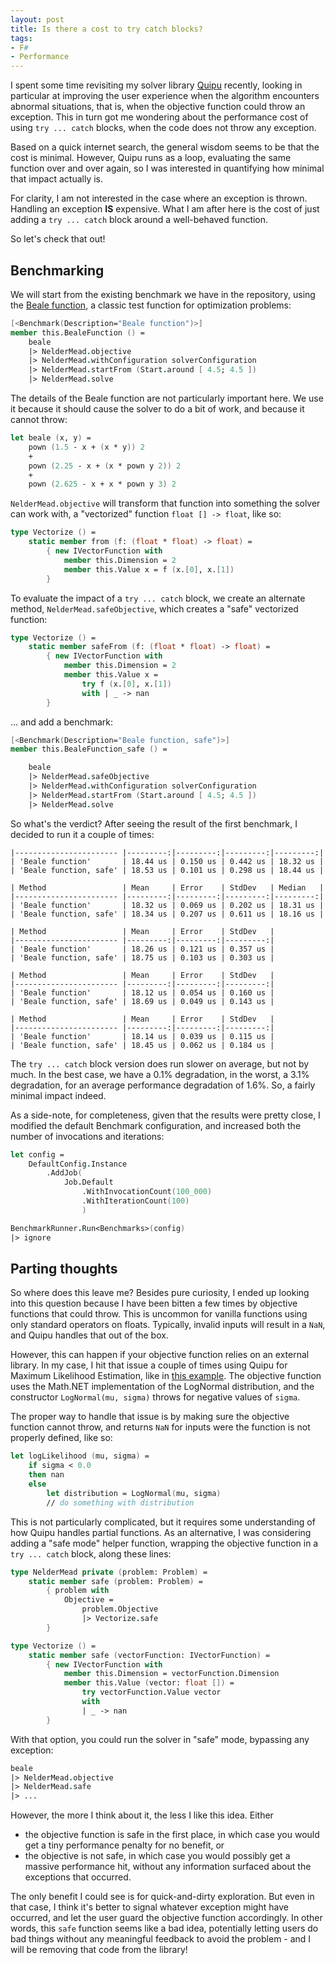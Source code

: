 ```yaml
---
layout: post
title: Is there a cost to try catch blocks?
tags:
- F#
- Performance
---
```


I spent some time revisiting my solver library [Quipu][1] recently, looking in 
particular at improving the user experience when the algorithm encounters 
abnormal situations, that is, when the objective function could throw an 
exception. This in turn got me wondering about the performance cost of using 
`try ... catch` blocks, when the code does not throw any exception.  

Based on a quick internet search, the general wisdom seems to be that the cost 
is minimal. However, Quipu runs as a loop, evaluating the same function over 
and over again, so I was interested in quantifying how minimal that impact 
actually is.  

For clarity, I am not interested in the case where an exception is thrown. 
Handling an exception **IS** expensive. What I am after here is the cost of 
just adding a `try ... catch` block around a well-behaved function.  

So let's check that out!  

<!--more-->

## Benchmarking

We will start from the existing benchmark we have in the repository, using the 
[Beale function][2], a classic test function for optimization problems:  

``` fsharp
[<Benchmark(Description="Beale function")>]
member this.BealeFunction () =
    beale
    |> NelderMead.objective
    |> NelderMead.withConfiguration solverConfiguration
    |> NelderMead.startFrom (Start.around [ 4.5; 4.5 ])
    |> NelderMead.solve
```

The details of the Beale function are not particularly important here. We use 
it because it should cause the solver to do a bit of work, and because it 
cannot throw:  

``` fsharp
let beale (x, y) =
    pown (1.5 - x + (x * y)) 2
    +
    pown (2.25 - x + (x * pown y 2)) 2
    +
    pown (2.625 - x + x * pown y 3) 2
```

`NelderMead.objective` will transform that function into something the solver 
can work with, a "vectorized" function `float [] -> float`, like so:  

``` fsharp
type Vectorize () =
    static member from (f: (float * float) -> float) =
        { new IVectorFunction with
            member this.Dimension = 2
            member this.Value x = f (x.[0], x.[1])
        }
```

To evaluate the impact of a `try ... catch` block, we create an alternate 
method, `NelderMead.safeObjective`, which creates a "safe" vectorized function:  

``` fsharp
type Vectorize () =
    static member safeFrom (f: (float * float) -> float) =
        { new IVectorFunction with
            member this.Dimension = 2
            member this.Value x =
                try f (x.[0], x.[1])
                with | _ -> nan
        }
```

... and add a benchmark:  

``` fsharp
[<Benchmark(Description="Beale function, safe")>]
member this.BealeFunction_safe () =

    beale
    |> NelderMead.safeObjective
    |> NelderMead.withConfiguration solverConfiguration
    |> NelderMead.startFrom (Start.around [ 4.5; 4.5 ])
    |> NelderMead.solve
```

So what's the verdict? After seeing the result of the first benchmark, I 
decided to run it a couple of times:  

```
|----------------------- |---------:|---------:|---------:|---------:|
| 'Beale function'       | 18.44 us | 0.150 us | 0.442 us | 18.32 us |
| 'Beale function, safe' | 18.53 us | 0.101 us | 0.298 us | 18.44 us |

| Method                 | Mean     | Error    | StdDev   | Median   |
|----------------------- |---------:|---------:|---------:|---------:|
| 'Beale function'       | 18.32 us | 0.069 us | 0.202 us | 18.31 us |
| 'Beale function, safe' | 18.34 us | 0.207 us | 0.611 us | 18.16 us |

| Method                 | Mean     | Error    | StdDev   |
|----------------------- |---------:|---------:|---------:|
| 'Beale function'       | 18.26 us | 0.121 us | 0.357 us |
| 'Beale function, safe' | 18.75 us | 0.103 us | 0.303 us |

| Method                 | Mean     | Error    | StdDev   |
|----------------------- |---------:|---------:|---------:|
| 'Beale function'       | 18.12 us | 0.054 us | 0.160 us |
| 'Beale function, safe' | 18.69 us | 0.049 us | 0.143 us |

| Method                 | Mean     | Error    | StdDev   |
|----------------------- |---------:|---------:|---------:|
| 'Beale function'       | 18.14 us | 0.039 us | 0.115 us |
| 'Beale function, safe' | 18.45 us | 0.062 us | 0.184 us |

```

The `try ... catch` block version does run slower on average, but not by much. 
In the best case, we have a 0.1% degradation, in the worst, a 3.1% degradation, 
for an average performance degradation of 1.6%. So, a fairly minimal impact 
indeed.  

As a side-note, for completeness, given that the results were pretty close, I 
modified the default Benchmark configuration, and increased both the number of 
invocations and iterations:  

``` fsharp
let config =
    DefaultConfig.Instance
        .AddJob(
            Job.Default
                .WithInvocationCount(100_000)
                .WithIterationCount(100)
                )

BenchmarkRunner.Run<Benchmarks>(config)
|> ignore
```

## Parting thoughts

So where does this leave me? Besides pure curiosity, I ended up looking into 
this question because I have been bitten a few times by objective functions 
that could throw. This is uncommon for vanilla functions using only standard 
operators on floats. Typically, invalid inputs will result in a `NaN`, and 
Quipu handles that out of the box.  

However, this can happen if your objective function relies on an external 
library. In my case, I hit that issue a couple of times using Quipu for 
Maximum Likelihood Estimation, like in [this example][3]. The objective 
function uses the Math.NET implementation of the LogNormal distribution, and 
the constructor `LogNormal(mu, sigma)` throws for negative values of `sigma`.  

The proper way to handle that issue is by making sure the objective function 
cannot throw, and returns `NaN` for inputs were the function is not 
properly defined, like so:  

``` fsharp
let logLikelihood (mu, sigma) =
    if sigma < 0.0
    then nan
    else
        let distribution = LogNormal(mu, sigma)
        // do something with distribution
```

This is not particularly complicated, but it requires some understanding of how 
Quipu handles partial functions. As an alternative, I was considering adding a 
"safe mode" helper function, wrapping the objective function in a 
`try ... catch` block, along these lines:  

``` fsharp
type NelderMead private (problem: Problem) =
    static member safe (problem: Problem) =
        { problem with
            Objective =
                problem.Objective
                |> Vectorize.safe
        }

type Vectorize () =
    static member safe (vectorFunction: IVectorFunction) =
        { new IVectorFunction with
            member this.Dimension = vectorFunction.Dimension
            member this.Value (vector: float []) =
                try vectorFunction.Value vector
                with
                | _ -> nan
        }
```

With that option, you could run the solver in "safe" mode, bypassing any 
exception:  

``` fsharp
beale
|> NelderMead.objective
|> NelderMead.safe
|> ...
```

However, the more I think about it, the less I like this idea. Either  

- the objective function is safe in the first place, in which case you would 
get a tiny performance penalty for no benefit, or  
- the objective is not safe, in which case you would possibly get a massive 
performance hit, without any information surfaced about the exceptions that 
occurred.  

The only benefit I could see is for quick-and-dirty exploration. But even in 
that case, I think it's better to signal whatever exception might have 
occurred, and let the user guard the objective function accordingly. In other 
words, this `safe` function seems like a bad idea, potentially letting users do 
bad things without any meaningful feedback to avoid the problem - and I will be 
removing that code from the library!  

[1]: https://github.com/mathias-brandewinder/Quipu
[2]: https://en.wikipedia.org/wiki/Test_functions_for_optimization#Test_functions_for_single-objective_optimization
[3]: https://brandewinder.com/2025/06/11/maximum-likelihood-with-quipu-part-2/
